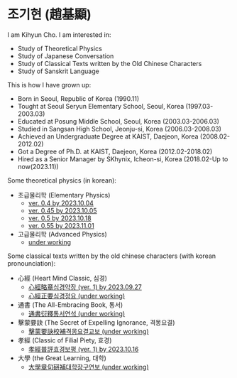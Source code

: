 # 조기현 (趙基顯)

I am Kihyun Cho. I am interested in:
* Study of Theoretical Physics
* Study of Japanese Conversation
* Study of Classical Texts written by the Old Chinese Characters
* Study of Sanskrit Language

This is how I have grown up:
* Born in Seoul, Republic of Korea (1990.11)
* Tought at Seoul Seryun Elementary School, Seoul, Korea (1997.03-2003.03)
* Educated at Posung Middle School, Seoul, Korea (2003.03-2006.03)
* Studied in Sangsan High School, Jeonju-si, Korea (2006.03-2008.03)
* Achieved an Undergraduate Degree at KAIST, Daejeon, Korea (2008.02-2012.02)
* Got a Degree of Ph.D. at KAIST, Daejeon, Korea (2012.02-2018.02)
* Hired as a Senior Manager by SKhynix, Icheon-si, Korea (2018.02-Up to now(2023.11))

Some theoretical physics (in korean):
* 초급물리학 (Elementary Physics)
  * [ver. 0.4 by 2023.10.04](/physics/elementary_v0_4.md)
  * [ver. 0.45 by 2023.10.05](/physics/elementary_v0_45.md)
  * [ver. 0.5 by 2023.10.18](/physics/elementary_v0_5.md)
  * [ver. 0.55 by 2023.11.01](/physics/elementary_v0_55.md)
* 고급물리학 (Advanced Physics)
  * [under working](/physics/advanced.md)

Some classical texts written by the old chinese characters (with korean pronounciation):
* 心經 (Heart Mind Classic, 심경)
  * [心經略章심경약장 (ver. 1) by 2023.09.27](/hanmun/simgyoung_v1.md)
  * [心經正要심경정요 (under working)](/hanmun/simgyoung.md)
* 通書 (The All-Embracing Book, 통서)
  * [通書衍釋통서연석 (under working)](/hanmun/tongseo.md)
* 擊蒙要訣 (The Secret of Expelling Ignorance, 격몽요결)
  * [擊蒙要訣校補격몽요결교보 (under working)](/hanmun/gyukmong.md)
* 孝經 (Classic of Filial Piety, 효경)
  * [孝經普評효경보평 (ver. 1) by 2023.10.16](/hanmun/hyogyoung_v1.md)
* 大學 (the Great Learning, 대학)
  * [大學章句硏補대학장구연보 (under working)](/hanmun/daehak.md)

